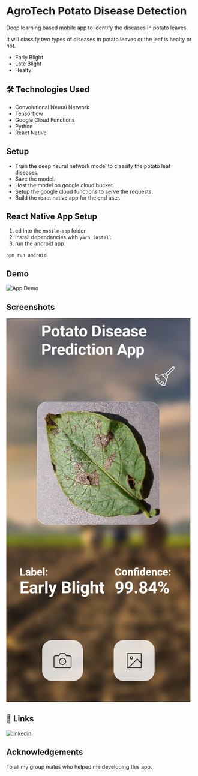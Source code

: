 # AgroTech Potato Disease Detection

Deep learning based mobile app to identify the diseases in potato leaves.

It will classify two types of diseases in potato leaves or the leaf is healty or not.
- Early Blight
- Late Blight
- Healty

## 🛠 Technologies Used
- Convolutional Neural Network
- Tensorflow
- Google Cloud Functions
- Python
- React Native


## Setup

- Train the deep neural network model to classify the potato leaf diseases.
- Save the model.
- Host the model on google cloud bucket.
- Setup the google cloud functions to serve the requests.
- Build the react native app for the end user.

## React Native App Setup

1. cd into the `mobile-app` folder.
2. install dependancies with `yarn install`
3. run the android app.

```
npm run android
```


## Demo

![App Demo](https://github.com/ShahzaibJutt/AgroTech-Potato-Disease-Detection/blob/main/screenshots/AgroTech%20Potato%20Disease%20Detection%20Demo.gif)

## Screenshots

![App Screenshot](https://github.com/ShahzaibJutt/AgroTech-Potato-Disease-Detection/blob/main/screenshots/Early%20Blight.png)


## 🔗 Links

[![linkedin](https://img.shields.io/badge/linkedin-0A66C2?style=for-the-badge&logo=linkedin&logoColor=white)](https://www.linkedin.com/in/shahzaib-jutt-482057182)



## Acknowledgements

 To all my group mates who helped me developing this app.

